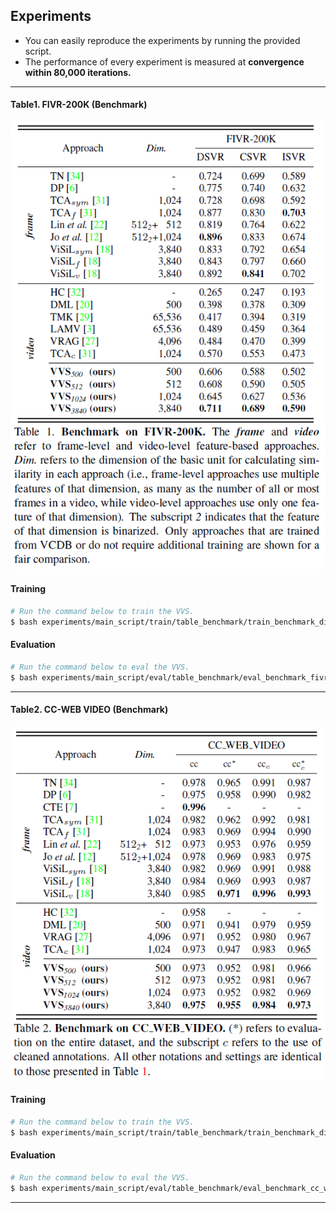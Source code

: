 ## Experiments

* You can easily reproduce the experiments by running the provided script.
* The performance of every experiment is measured at **convergence within 80,000 iterations.** 
---

#### Table1. FIVR-200K (Benchmark)
<p align="center"><img src="../fig/table1.PNG"></p>

#### Training
```bash
# Run the command below to train the VVS.
$ bash experiments/main_script/train/table_benchmark/train_benchmark_dim_{dim}.sh
```

#### Evaluation
```bash
# Run the command below to eval the VVS.
$ bash experiments/main_script/eval/table_benchmark/eval_benchmark_fivr200k_dim_{dim}.sh
```

---


#### Table2. CC-WEB VIDEO (Benchmark)
<p align="center"><img src="../fig/table2.PNG"></p>

#### Training
```bash
# Run the command below to train the VVS.
$ bash experiments/main_script/train/table_benchmark/train_benchmark_dim_{dim}.sh
```

#### Evaluation
```bash
# Run the command below to eval the VVS.
$ bash experiments/main_script/eval/table_benchmark/eval_benchmark_cc_web_dim_{dim}.sh
```

---
